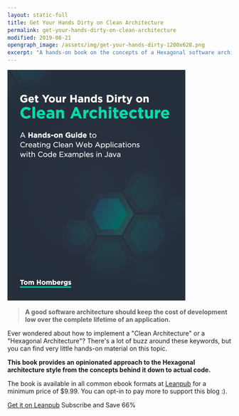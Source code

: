 ```yaml
---
layout: static-full
title: Get Your Hands Dirty on Clean Architecture 
permalink: get-your-hands-dirty-on-clean-architecture
modified: 2019-08-21
opengraph_image: /assets/img/get-your-hands-dirty-1200x628.png
excerpt: "A hands-on book on the concepts of a Hexagonal software architecture and how to implement them with actual code." 
---
```


<a href="https://leanpub.com/e-book"><img src="/assets/img/get-your-hands-dirty-400x518.png" alt="Get Your Hands Dirty on Clean Architecture" class="pull-right"></a>

<blockquote style="clear: none"><strong>A good software architecture should keep the cost of development low over the complete lifetime of an application.</strong></blockquote>

Ever wondered about how to implement a "Clean Architecture" or a "Hexagonal Architecture"?
There's a lot of buzz around these keywords, but you can find very little hands-on material
on this topic.

**This book provides an opinionated approach to the Hexagonal architecture
style from the concepts behind it down to actual code.**

The book is available in all common ebook formats at [Leanpub](https://leanpub.com/get-your-hands-dirty-on-clean-architecture) for a minimum price of $9.99. You can opt-in to pay more to support this blog :). 

<a class="primary-button" href="https://leanpub.com/get-your-hands-dirty-on-clean-architecture">Get it on Leanpub</a> 
<a class="primary-button" onclick="ml_webform_1449648('show')">Subscribe and Save 66%</a>